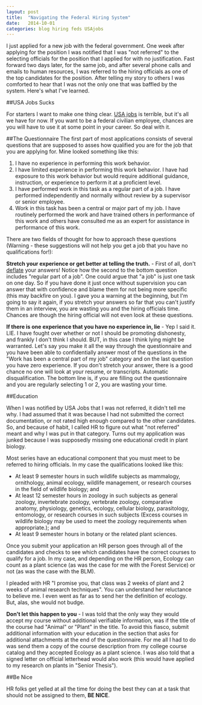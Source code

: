 ```yaml
---
layout: post
title:  "Navigating the Federal Hiring System"
date:   2014-10-01
categories: blog hiring feds USAjobs
---
```


I just applied for a new job with the federal government.  One week after applying for the position I was notified that I was "not referred" to the selecting officials for the position that I applied for with no justification. Fast forward two days later, for the same job, and after several phone calls and emails to human resources, I was referred to the hiring officials as one of the top candidates for the position.  After telling my story to others I was comforted to hear that I was not the only one that was baffled by the system.  Here's what I've learned.

##USA Jobs Sucks

For starters I want to make one thing clear.  [USA jobs][usajobs] is terrible, but it's all we have for now.  If you want to be a federal civilian employee, chances are you will have to use it at some point in your career.  So deal with it.

##The Questionnaire
The first part of most applications consists of several questions that are supposed to asses how qualified you are for the job that you are applying for. Mine looked something like this:

1. I have no experience in performing this work behavior.
2. I have limited experience in performing this work behavior. I have had exposure to this work behavior but would require additional guidance, instruction, or experience to perform it at a proficient level.
3. I have performed work in this task as a regular part of a job.  I have performed independently and normally without review by a supervisor or senior employee.
4. Work in this task has been a central or major part of my job.  I have routinely performed the work and have trained others in performance of this work and others have consulted me as an expert for assistance in performance of this work.

There are two fields of thought for how to approach these questions (Warning - these suggestions will not help you get a job that you have no qualifications for!):

**Stretch your experience or get better at telling the truth.** - First of all, don't [deflate][fedsmith] your answers! Notice how the second to the bottom question includes "regular part of a job". One could argue that "a job" is just one task on one day.  So if you have done it just once without supervision you can answer that with confidence and blame them for not being more specific (this may backfire on you).  I gave you a warning at the beginning, but I'm going to say it again, if you stretch your answers so far that you can't justify them in an interview, you are wasting you and the hiring officials time. Chances are though the hiring official will not even look at these questions.

**If there is one experience that you have no experience in, lie** - Yep I said it.  LIE.  I have fought over whether or not I should be promoting dishonesty, and frankly I don't think I should. BUT, in this case I think lying might be warranted. Let's say you make it all the way through the questionnaire and you have been able to confidentially answer most of the questions in the "Work has been a central part of my job" category and on the last question you have zero experience.  If you don't stretch your answer, there is a good chance no one will look at your resume, or transcripts. Automatic disqualification.   The bottom line is, if you are filling out the questionnaire and you are regularly selecting 1 or 2, you are wasting your time.

##Education

When I was notified by USA Jobs that I was not referred, it didn't tell me why. I had assumed that it was because I had not submitted the correct documentation, or not rated high enough compared to the other candidates.  So, and because of habit, I called HR to figure out what "not referred" meant and why I was put in that category. Turns out my application was junked because I was supposedly missing one educational credit in plant biology.

Most series have an educational component that you must meet to be referred to hiring officials. In my case the qualifications looked like this:

* At least 9 semester hours in such wildlife subjects as mammalogy, ornithology, animal ecology, wildlife management, or research courses in the field of wildlife biology; and
* At least 12 semester hours in zoology in such subjects as general zoology, invertebrate zoology, vertebrate zoology, comparative anatomy, physiology, genetics, ecology, cellular biology, parasitology, entomology, or research courses in such subjects (Excess courses in wildlife biology may be used to meet the zoology requirements when appropriate.); and
* At least 9 semester hours in botany or the related plant sciences. 

Once you submit your application an HR person goes through all of the candidates and checks to see which candidates have the correct courses to qualify for a job. In my case, and depending on the HR person, Ecology can count as a plant science (as was the case for me with the Forest Service) or not (as was the case with the BLM).  

I pleaded with HR "I promise you, that class was 2 weeks of plant and 2 weeks of animal research techniques".  You can understand her reluctance to believe me.  I even went as far as to send her the definition of ecology.  But, alas, she would not budge.  

**Don't let this happen to you** - I was told that the only way they would accept my course without additional verifiable information, was if the title of the course had "Animal" or "Plant" in the title. To avoid this fiasco, submit additional information with your education in the section that asks for additional attachments at the end of the questionnaire.  For me all I had to do was send them a copy of the course description from my college course catalog and they accepted Ecology as a plant science. I was also told that a signed letter on official letterhead would also work (this would have applied to my research on plants in "Senior Thesis").

##Be Nice

HR folks get yelled at all the time for doing the best they can at a task that should not be assigned to them, **BE NICE**.



[fedsmith]:			http://www.fedsmith.com/2013/04/02/are-you-guilty-the-federal-jobseeker-and-deflating-questionnaire-responses/
[usajobs]:			http://usajobs.gov
